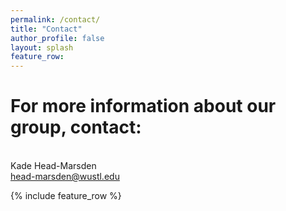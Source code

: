 ```yaml
---
permalink: /contact/
title: "Contact"
author_profile: false
layout: splash
feature_row:
---
```


# For more information about our group, contact:  

<div class="column selected-category-label small-7 medium-9">
   <div id="category" class="label-category">
     <br> Kade Head-Marsden
     <br> <a href = "mailto: head-marsden@wustl.edu">head-marsden@wustl.edu</a>
</div>

{% include feature_row %}
